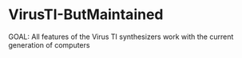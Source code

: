 # VirusTI-ButMaintained
GOAL: All features of the Virus TI synthesizers work with the current generation of computers
